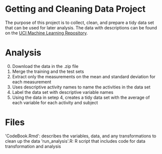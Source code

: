 # Getting and Cleaning Data Project 
The purpose of this project is to collect, clean, and prepare a tidy data set that can be used for later analysis. The data with descriptions can be found on the <a href="http://archive.ics.uci.edu/ml/datasets/Human+Activity+Recognition+Using+Smartphones" target="_blank">UCI Machine Learning Repository</a>.

# Analysis

0) Download the data in the .zip file 
1) Merge the training and the test sets
2) Extract only the measurements on the mean and standard deviation for each measurement
3) Uses descriptive activity names to name the activities in the data set
4) Label the data set with descriptive variable names 
5) Using the data in setep 4, creates a tidy data set with the average of each variable for each activity and subject 

    
# Files 
'CodeBook.Rmd': describes the variables, data, and any transformations to clean up the data 
'run_analysis'.R: R script that includes code for data transformation and analysis 
